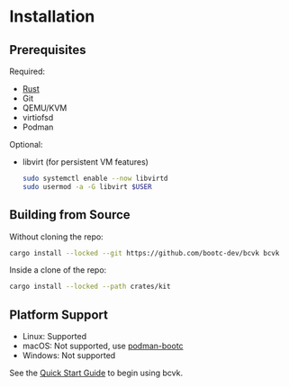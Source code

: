 # Installation

## Prerequisites

Required:
- [Rust](https://www.rust-lang.org/)
- Git
- QEMU/KVM
- virtiofsd
- Podman

Optional:
- libvirt (for persistent VM features)
  ```bash
  sudo systemctl enable --now libvirtd
  sudo usermod -a -G libvirt $USER
  ```

## Building from Source

Without cloning the repo:

```bash
cargo install --locked --git https://github.com/bootc-dev/bcvk bcvk
```

Inside a clone of the repo:

```bash
cargo install --locked --path crates/kit
```

## Platform Support

- Linux: Supported
- macOS: Not supported, use [podman-bootc](https://github.com/containers/podman-bootc/)
- Windows: Not supported

See the [Quick Start Guide](./quick-start.md) to begin using bcvk.
